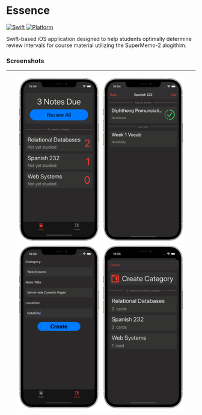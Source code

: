 # Essence

[![Swift][swift-badge]][swift-url]
[![Platform][platform-badge]][platform-url]

[swift-badge]: https://img.shields.io/badge/swift-4.0-orange.svg?style=flat
[swift-url]: https://swift.org
[platform-badge]: https://img.shields.io/badge/platform-iOS%2012+-lightgrey.svg
[platform-url]: https://developer.apple.com/swift

Swift-based iOS application designed to help students optimally determine review intervals for course material utilizing the SuperMemo-2 alogithim.  

### Screenshots
___

<p align="center">
  <img src="https://github.com/ColeRiggle/Essence/blob/main/a1.png?raw=true" width="220" alt="accessibility text">
  <img src="https://github.com/ColeRiggle/Essence/blob/main/a4.png?raw=true" width="220" alt="accessibility text">
  <img src="https://github.com/ColeRiggle/Essence/blob/main/a2.png?raw=true" width="220" alt="accessibility text">
  <img src="https://github.com/ColeRiggle/Essence/blob/main/a3.png?raw=true" width="220" alt="accessibility text">
</p>



